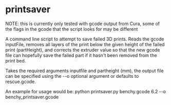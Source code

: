 # printsaver
NOTE: this is currently only tested with gcode output from Cura, some of the flags in the gcode that the script looks for may be different 

A command line script to attempt to save failed 3D prints. Reads the gcode inputFile, removes all layers of the print below the given height of the failed print (partHeight), and corrects the extruder value so that the new gcode file can hopefully save the failed part if it hasn't been removed from the print bed.

Takes the required arguments inputfile and partheight (mm), the output file can be specified using the --o optional argument or defaults to rescue.gcode. 

An example for usage would be: 
python printsaver.py benchy.gcode 6.2 --o benchy_printsaver.gcode

